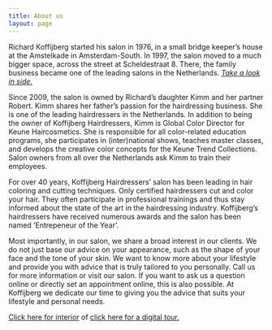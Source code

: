 ```yaml
---
title: About us
layout: page
---
```



Richard Koffijberg started his salon in 1976, in a small bridge keeper’s house at the Amstelkade in Amsterdam-South. In 1997, the salon moved to a much bigger space, across the street at Scheldestraat 8. There, the family business became one of the leading salons in the Netherlands. [*Take a look in side.*](https://www.google.nl/maps/uv?hl=nl&amp;pb=!1s0x47c609f52b889af9:0xa0d852e46cb77f93!2m19!2m2!1i80!2i80!3m1!2i20!16m13!1b1!2m2!1m1!1e1!2m2!1m1!1e3!2m2!1m1!1e5!2m2!1m1!1e4!3m1!7e115!4s/maps/place/koffijberg%2Bhair/@52.3478303,4.8910038,3a,75y,278.21h,90t/data%3D*213m4*211e1*213m2*211srA0saFomM0IAAAQvxR2meQ*212e0*214m2*213m1*211s0x0:0xa0d852e46cb77f93!5skoffijberg+hair+-+Google+zoeken&amp;imagekey=!1e2!2srA0saFomM0IAAAQvxR2meQ&amp;sa=X&amp;ved=0ahUKEwiLzbDa4YLRAhVQdFAKHYRjAHYQoB8IjQEwEg)

Since 2009, the salon is owned by Richard’s daughter Kimm and her partner Robert. Kimm shares her father’s passion for the hairdressing business. She is one of the leading hairdressers in the Netherlands. In addition to being the owner of Koffijberg Hairdressers, Kimm is Global Color Director for Keune Haircosmetics. She is responsible for all color-related education programs, she participates in (inter)national shows, teaches master classes, and develops the creative color concepts for the Keune Trend Collections. Salon owners from all over the Netherlands ask Kimm to train their employees.

For over 40 years, Koffijberg Hairdressers’ salon has been leading in hair coloring and cutting techniques. Only certified hairdressers cut and color your hair. They often participate in professional trainings and thus stay informed about the state of the art in the hairdressing industry. Koffijberg’s hairdressers have received numerous awards and the salon has been named ‘Entrepeneur of the Year’.

Most importantly, in our salon, we share a broad interest in our clients. We do not just base our advice on your appearance, such as the shape of your face and the tone of your skin. We want to know more about your lifestyle and provide you with advice that is truly tailored to you personally. Call us for more information or visit our salon. If you want to ask us a question online or directly set an appointment online, this is also possible. At Koffijberg we dedicate our time to giving you the advice that suits your lifestyle and personal needs.

[Click here for interior](https://photos.google.com/share/AF1QipOJti8OeHzM6kd3MyzHAuHhZ-PtFqGDrupw9_zhqss0avv0DzEDnDC_80w-rfqRGA?key=MWNIVkpya2Y1U3JJN0FGMW5tbXJlaVkxYjhJZjZR) of [click here for a digital tour.](https://www.google.nl/maps/uv?hl=nl&amp;pb=!1s0x47c609f52b889af9:0xa0d852e46cb77f93!2m19!2m2!1i80!2i80!3m1!2i20!16m13!1b1!2m2!1m1!1e1!2m2!1m1!1e3!2m2!1m1!1e5!2m2!1m1!1e4!3m1!7e115!4s/maps/place/koffijberg%2Bhair/@52.3478303,4.8910038,3a,75y,278.21h,90t/data%3D*213m4*211e1*213m2*211srA0saFomM0IAAAQvxR2meQ*212e0*214m2*213m1*211s0x0:0xa0d852e46cb77f93!5skoffijberg+hair+-+Google+zoeken&amp;imagekey=!1e2!2srA0saFomM0IAAAQvxR2meQ&amp;sa=X&amp;ved=0ahUKEwiLzbDa4YLRAhVQdFAKHYRjAHYQoB8IjQEwEg)